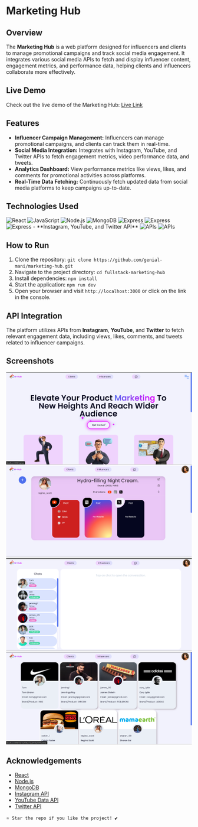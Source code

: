 # Marketing Hub

## Overview

The **Marketing Hub** is a web platform designed for influencers and clients to manage promotional campaigns and track social media engagement. It integrates various social media APIs to fetch and display influencer content, engagement metrics, and performance data, helping clients and influencers collaborate more effectively.

## Live Demo

Check out the live demo of the Marketing Hub: [Live Link](https://fullstack-marketing-hub.vercel.app/)

## Features

- **Influencer Campaign Management:** Influencers can manage promotional campaigns, and clients can track them in real-time.
- **Social Media Integration:** Integrates with Instagram, YouTube, and Twitter APIs to fetch engagement metrics, video performance data, and tweets.
- **Analytics Dashboard:** View performance metrics like views, likes, and comments for promotional activities across platforms.
- **Real-Time Data Fetching:** Continuously fetch updated data from social media platforms to keep campaigns up-to-date.

## Technologies Used

  <img src="https://scontent.fjga1-1.fna.fbcdn.net/v/t39.30808-1/301799419_456670456474672_6566292128822508765_n.png?stp=dst-png_s200x200&_nc_cat=100&ccb=1-7&_nc_sid=f4b9fd&_nc_ohc=IMsC2KpWP7kQ7kNvgF_FPgG&_nc_ht=scontent.fjga1-1.fna&_nc_gid=AIKrf8p-u5fyHUVDhyxJmYo&oh=00_AYD6ZXN7WmduSaU7fE2sVCuMbDixcs98Kl9MKyq0t9Rsng&oe=66E914C2" alt="React" width="50" height="50">

  <img src="https://encrypted-tbn0.gstatic.com/images?q=tbn:ANd9GcRmyP1Fx_5N1ql7PIRnGFa2kx2_qmz7eimMXg&s" alt="JavaScript" width="50" height="50">

  <img src="https://encrypted-tbn0.gstatic.com/images?q=tbn:ANd9GcRYrNVwxlBhUzwBd6H4YqdJckckasr4N6PjQw&s" alt="Node.js" width="50" height="50">

  <img src="https://encrypted-tbn0.gstatic.com/images?q=tbn:ANd9GcShLkVVZFiwIEqwzm1SXhP7N7_dfIGchUww0w&s" alt="MongoDB" width="50" height="50">

  <img src="https://miro.medium.com/v2/resize:fit:1400/1*i2fRBk3GsYLeUk_Rh7AzHw.png" alt="Express" width="50" height="50">
  <img src="https://avatars.githubusercontent.com/u/10566080?s=280&v=4" alt="Express" width="50" height="50">
  <img src="https://www.linkedin.com/pulse/jwt-token-gatekeepers-unleashing-power-secure-your-talamantes" alt="Express" width="50" height="50">
- **Instagram, YouTube, and Twitter API**
  <img src="https://encrypted-tbn0.gstatic.com/images?q=tbn:ANd9GcR3h97KFJvUpr5DiDAuvUx9zrD6IKuhUpvrkw&s" alt="APIs" width="50" height="50">
  <img src="https://encrypted-tbn0.gstatic.com/images?q=tbn:ANd9GcRN38qIx9MEyOa4Yuz6G9lwZE4OOqJ2hi5twQ&s" alt="APIs" width="50" height="50">

## How to Run

1. Clone the repository: `git clone https://github.com/genial-mani/marketing-hub.git`
2. Navigate to the project directory: `cd fullstack-marketing-hub`
3. Install dependencies: `npm install`
4. Start the application: `npm run dev`
5. Open your browser and visit `http://localhost:3000` or click on the link in the console.

## API Integration

The platform utilizes APIs from **Instagram**, **YouTube**, and **Twitter** to fetch relevant engagement data, including views, likes, comments, and tweets related to influencer campaigns.

## Screenshots

![Screenshot 1](client/src/Assets/Screenshot%202024-09-13%20021736.png)
![Screenshot 2](client/src/Assets/Screenshot%202024-09-13%20021139.png)
![Screenshot 3](client/src/Assets/Screenshot%202024-09-13%20021202.png)
![Screenshot 4](client/src/Assets/Screenshot%202024-09-13%20021211.png)

## Acknowledgements

- [React](https://reactjs.org/)
- [Node.js](https://nodejs.org/)
- [MongoDB](https://www.mongodb.com/)
- [Instagram API](https://developers.facebook.com/docs/instagram-api/)
- [YouTube Data API](https://developers.google.com/youtube/v3)
- [Twitter API](https://developer.twitter.com/)

`⭐ Star the repo if you like the project! 💕`
